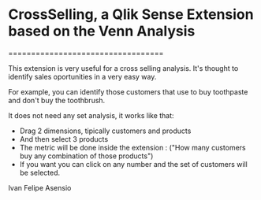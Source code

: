 CrossSelling, a Qlik Sense Extension based on the Venn Analysis
=============================
==================================


This extension is very useful for a cross selling analysis.
It's thought to identify sales oportunities in a very easy way.

For example, you can identify those customers that use to buy 
toothpaste and don't buy the toothbrush.

It does not need any set analysis, it works like that:
- Drag 2 dimensions, tipically customers and products
- And then select 3 products
- The metric will be done inside the extension :
  ("How many customers buy any combination of those products")
- If you want you can click on any number and the set of customers
  will be selected.

Ivan Felipe Asensio

